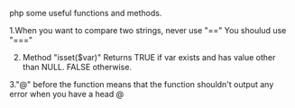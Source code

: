 php some useful functions and methods.

1.When you want to compare two strings, never use "==" You shoulud use "==="

2. Method "isset($var)"
 Returns TRUE if var exists and has value other than NULL. FALSE otherwise. 
 
 3."@" before the function means that the function shouldn't output any error when you have a head @
 
 
